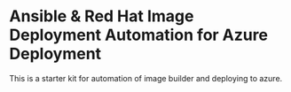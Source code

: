 # Ansible & Red Hat Image Deployment Automation for Azure Deployment
This is a starter kit for automation of image builder and deploying to azure.
